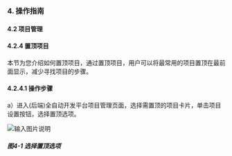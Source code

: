### 4. 操作指南

#### 4.2 项目管理

#### 4.2.4 置顶项目

本节为您介绍如何置顶项目，通过置顶项目，用户可以将最常用的项目置顶在最前面显示，减少寻找项目的步骤。

#### 4.2.4.1 操作步骤

a）进入(后端)全自动开发平台项目管理页面，选择需置顶的项目卡片，单击项目设置按钮，选择置顶选项。

![输入图片说明](../../../../images/SoFlu%EF%BC%88%E5%90%8E%E7%AB%AF%EF%BC%89%E5%BC%80%E5%8F%91%E5%B9%B3%E5%8F%B0/1.%20%E6%9C%80%E6%96%B0%E7%89%88%E6%9C%AC%20-%20%E6%9B%B4%E6%96%B0%E6%97%A5%E6%9C%9F%20-%202022.10.08/4.%20%E6%93%8D%E4%BD%9C%E6%8C%87%E5%8D%97/2.%20%E9%A1%B9%E7%9B%AE%E7%AE%A1%E7%90%86/4-1.png)

##### 图4-1 选择置顶选项
